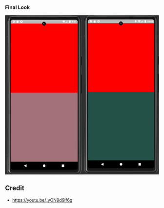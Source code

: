 ### Final Look
![experiment3-screenshot](https://github.com/SalmaKHD/AndroidStudioProjects/blob/main/JepackCompose/composables/Experimnet3/experimnet3-screenshot.png?raw=true)
## Credit
- https://youtu.be/_yON9d9if6g
